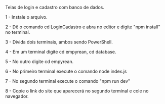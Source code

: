 Telas de login e cadastro com banco de dados.

1 - Instale o arquivo.

2 - Dê o comando cd LoginCadastro e abra no editor e digite "npm install" no terminal.

3 - Divida dois terminais, ambos sendo PowerShell.

4 - Em um terminal digite cd empyrean, cd database.

5 - No outro digite cd empyrean.

6 - No primeiro terminal execute o comando node index.js

7 - No segundo terminal execute o comando "npm run dev"

8 - Copie o link do site que aparecerá no segundo terminal e cole no navegador.
